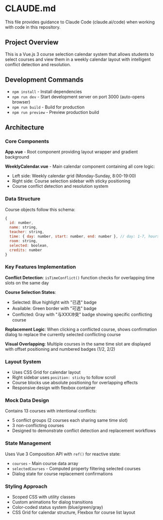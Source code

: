 # CLAUDE.md

This file provides guidance to Claude Code (claude.ai/code) when working with code in this repository.

## Project Overview

This is a Vue.js 3 course selection calendar system that allows students to select courses and view them in a weekly calendar layout with intelligent conflict detection and resolution.

## Development Commands

- `npm install` - Install dependencies
- `npm run dev` - Start development server on port 3000 (auto-opens browser)
- `npm run build` - Build for production
- `npm run preview` - Preview production build

## Architecture

### Core Components

**App.vue** - Root component providing layout wrapper and gradient background

**WeeklyCalendar.vue** - Main calendar component containing all core logic:
- Left side: Weekly calendar grid (Monday-Sunday, 8:00-19:00)
- Right side: Course selection sidebar with sticky positioning
- Course conflict detection and resolution system

### Data Structure

Course objects follow this schema:
```javascript
{
  id: number,
  name: string,
  teacher: string,
  time: { day: number, start: number, end: number }, // day: 1-7, hours in 24h format
  room: string,
  selected: boolean,
  credits: number
}
```

### Key Features Implementation

**Conflict Detection**: `isTimeConflict()` function checks for overlapping time slots on the same day

**Course Selection States**:
- Selected: Blue highlight with "已选" badge
- Available: Green border with "可选" badge  
- Conflicted: Gray with "与XXX冲突" badge showing specific conflicting course

**Replacement Logic**: When clicking a conflicted course, shows confirmation dialog to replace the currently selected conflicting course

**Visual Overlapping**: Multiple courses in the same time slot are displayed with offset positioning and numbered badges (1/2, 2/2)

### Layout System

- Uses CSS Grid for calendar layout
- Right sidebar uses `position: sticky` to follow scroll
- Course blocks use absolute positioning for overlapping effects
- Responsive design with flexbox container

### Mock Data Design

Contains 13 courses with intentional conflicts:
- 5 conflict groups (2 courses each sharing same time slot)
- 3 non-conflicting courses
- Designed to demonstrate conflict detection and replacement workflows

### State Management

Uses Vue 3 Composition API with `ref()` for reactive state:
- `courses` - Main course data array
- `selectedCourses` - Computed property filtering selected courses
- Dialog state for course replacement confirmations

### Styling Approach

- Scoped CSS with utility classes
- Custom animations for dialog transitions
- Color-coded status system (blue/green/gray)
- CSS Grid for calendar structure, Flexbox for course list layout